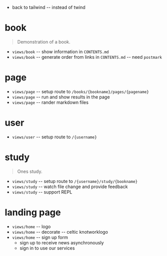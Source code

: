 - back to tailwind -- instead of twind

# book

> Demonstration of a book.

- `views/book` -- show information in `CONTENTS.md`
- `views/book` -- generate order from links in `CONTENTS.md` -- need `postmark`

# page

- `views/page` -- setup route to `/books/{bookname}/pages/{pagename}`
- `views/page` -- run and show results in the page
- `views/page` -- rander markdown files

# user

- `views/user` -- setup route to `/{username}`

# study

> Ones study.

- `views/study` -- setup route to `/{username}/study/{bookname}`
- `views/study` -- watch file change and provide feedback
- `views/study` -- support REPL

# landing page

- `views/home` -- logo
- `views/home` -- decorate -- celtic knotworklogo
- `views/home` -- sign up form
  - sign up to receive news asynchronously
  - sign in to use our services
